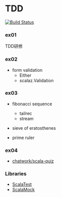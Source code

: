 TDD
===

[![Build Status][travis-image]][travis-url]

### ex01
TDD研修

### ex02
- form validation
    - Either
    - scalaz.Validation

### ex03
- fibonacci sequence
    - tailrec
    - stream

- sieve of eratosthenes
- prime ruler

### ex04
- [chatwork/scala-quiz](https://github.com/chatwork/scala-quiz)

### Libraries
- [ScalaTest](http://scalatest.org/)
- [ScalaMock](http://scalamock.org/)

[travis-url]: http://travis-ci.org/kane-group/TDD
[travis-image]: https://secure.travis-ci.org/kane-group/TDD.svg?branch=master
